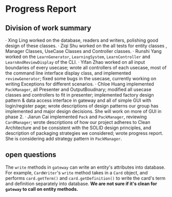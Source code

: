 # Progress Report



## Division of work summary
· Xing Ling worked on the database, readers and writers, polishing good design of these classes.
· Ziqi Shu worked on the all tests for entity classes , Manager Classes, UseCase Classes and Controller classes.
· Runshi Yang worked on the `LearnGenerator`, `LearningSystem`, `LearnController` and `LearnAndReviewDisplay` of the CLI.
· Yifan Zhao worked on all input boundaries of every usecase; wrote all controllers of each usecase, most of the command line interface display class, and implemented `reviewGenerator`; fixed some bugs in the usecase, currently working on writing Exceptions for different scenarios.
· Chloe Huang implemented `PackManager`, all Presenter and OutputBoudnary; modified all usecase classes and controllers to fit in presenter; implemented factory design pattern & data access interface in gateway and all of simple GUI with login/register page; wrote descriptions of design patterns our group has implemented and major design decisions. She will work on more of GUI in phase 2.
· Jiarun Cai implemented `Pack` and `PackManager`, reviewing `CardManager`; wrote descriptions of how our project adheres to Clean Architecture and be consistent with the SOLID design principles, and description of packaging strategies we considered; wrote progress report. She is considering add strategy pattern in `PackManager`.

## open questions
The `write` methods in `gateway` can write an entity's attributes into database. For example, `CardWriter`'s `write` method takes in a `Card` object, and performs `card.getTerm()` and `card.getDefinition()` to write the card's term and definition separately into database. **We are not sure if it's clean for `gateway` to call on entity methods.**

